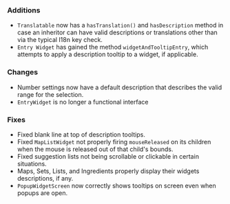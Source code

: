 ### Additions
* `Translatable` now has a `hasTranslation()` and `hasDescription` method in case an inheritor can have valid descriptions or translations other than via the typical I18n key check.
* `Entry Widget` has gained the method `widgetAndTooltipEntry`, which attempts to apply a description tooltip to a widget, if applicable.

### Changes
* Number settings now have a default description that describes the valid range for the selection.
* `EntryWidget` is no longer a functional interface

### Fixes
* Fixed blank line at top of description tooltips.
* Fixed `MapListWidget` not properly firing `mouseReleased` on its children when the mouse is released out of that child's bounds.
* Fixed suggestion lists not being scrollable or clickable in certain situations.
* Maps, Sets, Lists, and Ingredients properly display their widgets descriptions, if any.
* `PopupWidgetScreen` now correctly shows tooltips on screen even when popups are open.